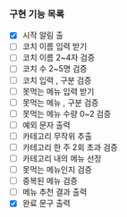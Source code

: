 ### 구현 기능 목록
- [x] 시작 알림 출
- [ ] 코치 이름 입력 받기
- [ ] 코치 이름 2~4자 검증
- [ ] 코치 수 2~5명 검증
- [ ] 코치 입력 , 구분 검증
- [ ] 못먹는 메뉴 입력 받기
- [ ] 못먹는 메뉴 , 구분 검증
- [ ] 못먹는 메뉴 수량 0~2 검증
- [ ] 예외 문자 출력
- [ ] 카테고리 무작위 추출
- [ ] 카테고리 한 주 2회 초과 검증
- [ ] 카테고리 내의 메뉴 선정
- [ ] 못먹는 메뉴인지 검증
- [ ] 중복된 메뉴 검증
- [ ] 메뉴 추천 결과 출력
- [x] 완료 문구 출력